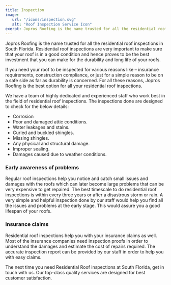 ```yaml
---
title: Inspection
image:
   url: "/icons/inspection.svg"
   alt: "Roof Inspection Service Icon"
exerpt: Jopros Roofing is the name trusted for all the residential roof inspections in South Florida. Residential roof inspections are    very important to make sure that your roof is in a good condition and hence proves to be the best investment that you can make for the durability and long life of your roofs.
---
```


Jopros Roofing is the name trusted for all the residential roof inspections in South Florida. Residential roof inspections are very important to make sure that your roof is in a good condition and hence proves to be the best investment that you can make for the durability and long life of your roofs.

If you need your roof to be inspected for various reasons like – insurance requirements, construction compliance, or just for a simple reason to be on a safe side as far as durability is concerned. For all these reasons, Jopros Roofing is the best option for all your residential roof inspections.

We have a team of highly dedicated and experienced staff who work best in the field of residential roof inspections. The inspections done are designed to check for the below details:

-  Corrosion
-  Poor and damaged attic conditions.
-  Water leakages and stains.
-  Curled and buckled shingles.
-  Missing shingles.
-  Any physical and structural damage.
-  Improper sealing.
-  Damages caused due to weather conditions.

### Early awareness of problems

Regular roof inspections help you notice and catch small issues and damages with the roofs which can later become large problems that can be very expensive to get repaired. The best timescale to do residential roof inspections is within every three years or after a disastrous storm or rain. A very simple and helpful inspection done by our staff would help you find all the issues and problems at the early stage. This would assure you a good lifespan of your roofs.

### Insurance claims

Residential roof inspections help you with your insurance claims as well. Most of the insurance companies need inspection proofs in order to understand the damages and estimate the cost of repairs required. The accurate inspection report can be provided by our staff in order to help you with easy claims.

The next time you need Residential Roof inspections at South Florida, get in touch with us. Our top-class quality services are designed for best customer satisfaction.
